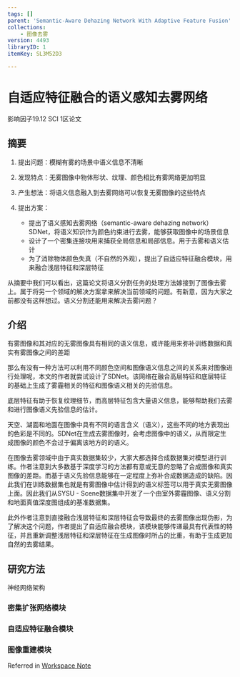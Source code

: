 ```yaml
---
tags: []
parent: 'Semantic-Aware Dehazing Network With Adaptive Feature Fusion'
collections:
    - 图像去雾
version: 4493
libraryID: 1
itemKey: SL3M52D3

---
```

# 自适应特征融合的语义感知去雾网络

影响因子19.12 SCI 1区论文

## 摘要

1.  提出问题：模糊有雾的场景中语义信息不清晰

2.  发现特点：无雾图像中物体形状、纹理、颜色相比有雾网络更加明显

3.  产生想法：将语义信息融入到去雾网络可以恢复无雾图像的这些特点

4.  提出方案：

    *   提出了语义感知去雾网络（semantic-aware dehazing network）SDNet，将语义知识作为颜色约束进行去雾，能够获取图像中的场景信息
    *   设计了一个密集连接块用来捕获全局信息和局部信息。用于去雾和语义估计
    *   为了消除物体颜色失真（不自然的外观），提出了自适应特征融合模块，用来融合浅层特征和深层特征

从摘要中我们可以看出，这篇论文将语义分割任务的处理方法嫁接到了图像去雾上。属于将另一个领域的解决方案拿来解决当前领域的问题。有新意，因为大家之前都没有这样想过。语义分割还能用来解决去雾问题？

## 介绍

有雾图像和其对应的无雾图像具有相同的语义信息，或许能用来弥补训练数据和真实有雾图像之间的差距

那么有没有一种方法可以利用不同颜色空间和图像语义信息之间的关系来对图像进行处理呢，本文的作者就尝试设计了SDNet。该网络在融合高层特征和底层特征的基础上生成了雾霾相关的特征和图像语义相关的先验信息。

底层特征有助于恢复纹理细节，而高层特征包含大量语义信息，能够帮助我们去雾和进行图像语义先验信息的估计。

天空、湖面和地面在图像中具有不同的语言含义（语义），这些不同的地方表现出的色彩是不同的。SDNet在生成去雾图像时，会考虑图像中的语义，从而限定生成图像的颜色不会过于偏离该地方的的语义。

在图像去雾领域中由于真实数据集较少，大家大都选择合成数据集对模型进行训练。作者注意到大多数基于深度学习的方法都有意或无意的忽略了合成图像和真实图像的差距。而基于语义先验信息能够在一定程度上弥补合成数据造成的缺陷。因此我们在训练数据集也就是有雾图像中估计得到的语义标签可以用于真实无雾图像上面。因此我们从SYSU - Scene数据集中开发了一个由室外雾霾图像、语义分割和地面真值深度图组成的基准数据集。

此外作者注意到直接融合浅层特征和深层特征会导致最终的去雾图像出现伪影，为了解决这个问题，作者提出了自适应融合模块，该模块能够传递最具有代表性的特征，并且重新调整浅层特征和深层特征在生成图像时所占的比重，有助于生成更加自然的去雾结果。

## 研究方法

神经网络架构

### 密集扩张网络模块

### 自适应特征融合模块

### 图像重建模块

Referred in <a href="./学术论文笔记汇总-RYZ5DF37.md" class="internal-link" zhref="zotero://note/u/RYZ5DF37/?ignore=1&#x26;line=-1" ztype="znotelink" class="internal-link">Workspace Note</a>
